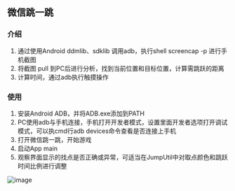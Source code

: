 ## 微信跳一跳

### 介绍

1. 通过使用Android ddmlib、sdklib 调用adb，执行shell screencap -p 进行手机截图
2. 将截图 pull 到PC后进行分析，找到当前位置和目标位置，计算需跳跃的距离
3. 计算时间，通过adb执行触摸操作


### 使用

1. 安装Android ADB，并将ADB.exe添加到PATH
2. PC使用adb与手机连接，手机打开开发者模式，设置里面开发者选项打开调试模式，可以执cmd行adb devices命令查看是否连接上手机
3. 打开微信跳一跳，开始游戏
4. 启动App main
5. 观察界面显示的找点是否正确或异常，可适当在JumpUtil中对取点颜色和跳跃时间比例进行调整


![image](https://github.com/MeetFuture/weixin-jump-jump/blob/master/tmp/Screen_20180105234426.png?raw=true)